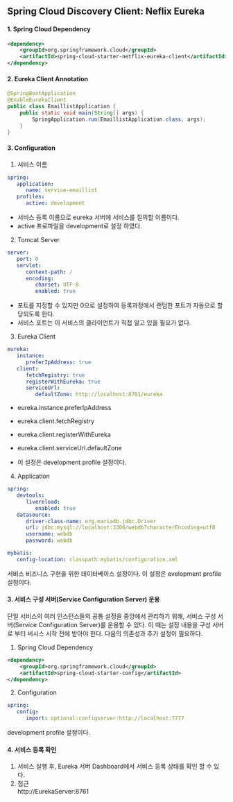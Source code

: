 ## Spring Cloud Discovery Client: Neflix Eureka


#### 1. Spring Cloud Dependency

```XML
<dependency>
	<groupId>org.springframework.cloud</groupId>
	<artifactId>spring-cloud-starter-netflix-eureka-client</artifactId>
</dependency>
```


#### 2. Eureka Client Annotation

```java
@SpringBootApplication
@EnableEurekaClient
public class EmaillistApplication {
	public static void main(String[] args) {
		SpringApplication.run(EmaillistApplication.class, args);
	}
}
```


#### 3. Configuration

1. 서비스 이름

```yml
spring:
   application:
      name: service-emaillist
   profiles:
      active: development
```

- 서비스 등록 이름으로 eureka 서버에 서비스를 질의할 이름이다.
- active 프로파일을 development로 설정 하였다.


2. Tomcat Server

```yml
server:
   port: 0
   servlet:
      context-path: /
      encoding:
         charset: UTF-8
         enabled: true
```

- 포트를 지정할 수 있지만 0으로 설정하여 등록과정에서 랜덤한 포트가 자동으로 할당되도록 한다.
- 서비스 포트는 이 서비스의 클라이언트가 직접 알고 있을 필요가 없다.


3. Eureka Client
	
```yml
eureka:
   instance:
      preferIpAddress: true
   client:
      fetchRegistry: true
      registerWithEureka: true
      serviceUrl:
         defaultZone: http://localhost:8761/eureka
```

- eureka.instance.preferIpAddress<br>

- eureka.client.fetchRegistry<br>

- eureka.client.registerWithEureka<br>

- eureka.client.serviceUrl.defaultZone<br>

- 이 설정은 development profile 설정이다. 

	
4. Application

```yml
spring:
   devtools:
      livereload:
         enabled: true
   datasource:
      driver-class-name: org.mariadb.jdbc.Driver
      url: jdbc:mysql://localhost:3306/webdb?characterEncoding=utf8
      username: webdb
      password: webdb   

mybatis:
   config-location: classpath:mybatis/configuration.xml
```

서비스 비즈니스 구현을 위한 데이터베이스 설정이다. 이 설정은 evelopment profile 설정이다.

 

#### 3. 서비스 구성 서버(Service Configuration Server) 운용

단일 서비스의 여러 인스턴스들의 공통 설정을 중앙에서 관리하기 위해, 서비스 구성 서버(Service Configuration Server)를 운용할 수 있다. 이 때는 설정 내용을 구성 서버로 부터 버시스 시작 전에 받아야 한다. 다음의 의존성과 추가 설정이 필요하다.

1. Spring Cloud Dependency

```XML
<dependency>
	<groupId>org.springframework.cloud</groupId>
	<artifactId>spring-cloud-starter-config</artifactId>
</dependency>
```

2. Configuration

```yml
spring:
   config:
      import: optional:configserver:http://localhost:7777
```

development profile 설정이다.



#### 4. 서비스 등록 확인

1.	서비스 실행 후, Eureka 서버 Dashboard에서 서비스 등록 상태를 확인 할 수 있다.
2.	접근<br>
	http://EurekaServer:8761

	